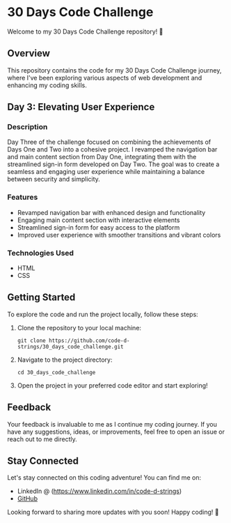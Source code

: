 # 30 Days Code Challenge

Welcome to my 30 Days Code Challenge repository! 🚀

## Overview

This repository contains the code for my 30 Days Code Challenge journey, where I've been exploring various aspects of web development and enhancing my coding skills.

## Day 3: Elevating User Experience

### Description

Day Three of the challenge focused on combining the achievements of Days One and Two into a cohesive project. I revamped the navigation bar and main content section from Day One, integrating them with the streamlined sign-in form developed on Day Two. The goal was to create a seamless and engaging user experience while maintaining a balance between security and simplicity.

### Features

- Revamped navigation bar with enhanced design and functionality
- Engaging main content section with interactive elements
- Streamlined sign-in form for easy access to the platform
- Improved user experience with smoother transitions and vibrant colors

### Technologies Used

- HTML
- CSS

## Getting Started

To explore the code and run the project locally, follow these steps:

1. Clone the repository to your local machine:
   ```
   git clone https://github.com/code-d-strings/30_days_code_challenge.git
   ```
2. Navigate to the project directory:
   ```
   cd 30_days_code_challenge
   ```
3. Open the project in your preferred code editor and start exploring!

## Feedback

Your feedback is invaluable to me as I continue my coding journey. If you have any suggestions, ideas, or improvements, feel free to open an issue or reach out to me directly.

## Stay Connected

Let's stay connected on this coding adventure! You can find me on:

- LinkedIn @ (https://www.linkedin.com/in/code-d-strings)
- [GitHub](https://github.com/code-d-strings)

Looking forward to sharing more updates with you soon! Happy coding! 🌟

